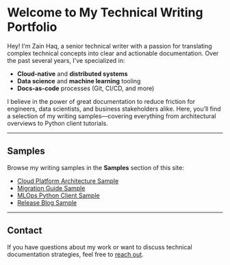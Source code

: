 # Welcome to My Technical Writing Portfolio

Hey! I'm Zain Haq, a senior technical writer with a passion for translating complex technical concepts into clear and actionable documentation. Over the past several years, I've specialized in:

- **Cloud-native** and **distributed systems**  
- **Data science** and **machine learning** tooling  
- **Docs-as-code** processes (Git, CI/CD, and more)

I believe in the power of great documentation to reduce friction for engineers, data scientists, and business stakeholders alike. Here, you’ll find a selection of my writing samples—covering everything from architectural overviews to Python client tutorials.

---

## Samples

Browse my writing samples in the **Samples** section of this site:

- [Cloud Platform Architecture Sample](samples/architecture-sample.md)  
- [Migration Guide Sample](samples/migration-guide-sample.md)  
- [MLOps Python Client Sample](samples/mlops-py-client-sample.md)  
- [Release Blog Sample](samples/release-blog-sample.md)

---

## Contact

If you have questions about my work or want to discuss technical documentation strategies, feel free to [reach out](https://www.linkedin.com/in/zain-haq/).

